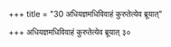 +++
title = "30 अधियज्ञमधिविवाहं कुरुतेत्येव ब्रूयात्"

+++
अधियज्ञमधिविवाहं कुरुतेत्येव ब्रूयात् ३०